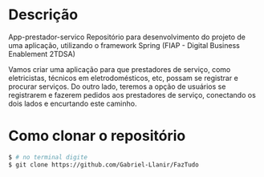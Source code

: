 # Descrição

App-prestador-servico
Repositório para desenvolvimento do projeto de uma aplicação, utilizando o framework Spring (FIAP - Digital Business Enablement 2TDSA)

Vamos criar uma aplicação para que prestadores de serviço, como eletricistas, técnicos em eletrodomésticos, etc, possam se registrar e procurar serviços.
Do outro lado, teremos a opção de usuários se registrarem e fazerem pedidos aos prestadores de serviço, conectando os dois lados e encurtando este caminho.


# Como clonar o repositório

``` bash
$ # no terminal digite
$ git clone https://github.com/Gabriel-Llanir/FazTudo

```
